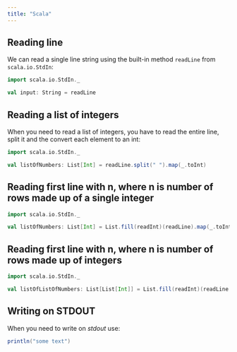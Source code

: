 ```yaml
---
title: "Scala"
---
```


## Reading line

We can read a single line string using the built-in method `readLine` from `scala.io.StdIn`:

```scala
import scala.io.StdIn._

val input: String = readLine
```

## Reading a list of integers

When you need to read a list of integers, you have to read the entire line, split it and the convert
each element to an int:

```scala
import scala.io.StdIn._

val listOfNumbers: List[Int] = readLine.split(" ").map(_.toInt)
```

## Reading first line with n, where n is number of rows made up of a single integer

```scala
import scala.io.StdIn._

val listOfNumbers: List[Int] = List.fill(readInt)(readLine).map(_.toInt)
```

## Reading first line with n, where n is number of rows made up of integers

```scala
import scala.io.StdIn._

val listOfListOfNumbers: List[List[Int]] = List.fill(readInt)(readLine.split(" ").map(_.toInt))
```

## Writing on STDOUT

When you need to write on *stdout* use:

```scala
println("some text")
```